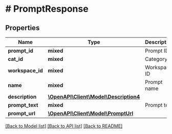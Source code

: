 # # PromptResponse

## Properties

Name | Type | Description | Notes
------------ | ------------- | ------------- | -------------
**prompt_id** | **mixed** | Prompt ID |
**cat_id** | **mixed** | Category ID |
**workspace_id** | **mixed** | Workspace ID |
**name** | **mixed** | Prompt name |
**description** | [**\OpenAPI\Client\Model\Description4**](Description4.md) |  | [optional]
**prompt_text** | **mixed** | Prompt text |
**prompt_url** | [**\OpenAPI\Client\Model\PromptUrl**](PromptUrl.md) |  | [optional]

[[Back to Model list]](../../README.md#models) [[Back to API list]](../../README.md#endpoints) [[Back to README]](../../README.md)
